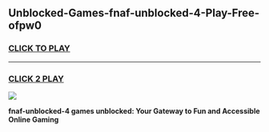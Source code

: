 
## Unblocked-Games-fnaf-unblocked-4-Play-Free-ofpw0
<h3>
<a href="https://premium76.site?title=fnaf-unblocked-4&ref=19M">CLICK TO PLAY</a></h3>
<hr>

<h3>
<a href="https://premium76.site?title=fnaf-unblocked-4&ref=19M">CLICK 2 PLAY</a>
  
</h3>

<a href="https://premium76.site?title=fnaf-unblocked-4&ref=19M"><img src="https://clearcache.store/games.png"></a>


**fnaf-unblocked-4 games unblocked: Your Gateway to Fun and Accessible Online Gaming**
